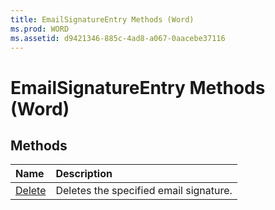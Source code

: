 ```yaml
---
title: EmailSignatureEntry Methods (Word)
ms.prod: WORD
ms.assetid: d9421346-885c-4ad8-a067-0aacebe37116
---
```



# EmailSignatureEntry Methods (Word)

## Methods



|**Name**|**Description**|
|:-----|:-----|
|[Delete](emailsignatureentry-delete-method-word.md)|Deletes the specified email signature.|

